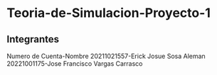 # Teoria-de-Simulacion-Proyecto-1

## Integrantes

Numero de Cuenta-Nombre
20211021557-Erick Josue Sosa Aleman 
20221001175-Jose Francisco Vargas Carrasco